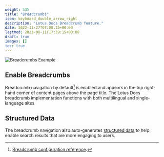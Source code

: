 ```yaml
---
weight: 535
title: "Breadcrumbs"
icon: keyboard_double_arrow_right
description: "Lotus Docs Breadcrumb feature."
date: 2022-11-27T07:08:15+00:00
lastmod: 2023-08-11T17:39:15+00:00
draft: true
images: []
toc: true
---
```


![Breadcrumbs Example](https://res.cloudinary.com/lotuslabs/image/upload/v1691774615/Lotus%20Docs/images/breadcrumbs_gf71ht.svg)

## Enable Breadcrumbs

Breadcrumb navigation by default[^1] is enabled and appears in the top right-hand corner of content pages above the page title. The Lotus Docs breadcrumb implementation functions with both multilingual and single-language sites.

## Structured Data

The breadcrumb navigation also auto-generates [structured data](https://developers.google.com/search/docs/appearance/structured-data/intro-structured-data) to help enable search results that are more engaging to users.

[^1]: [Breadcrumb configuration reference](../../../reference/configuration/#ui-options).